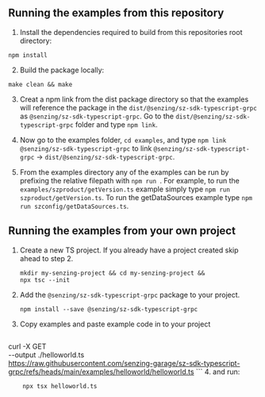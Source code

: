 ## Running the examples from this repository

1. Install the dependencies required to build from this repositories root directory:

```console
npm install
```

2. Build the package locally:
```
make clean && make
```

3. Creat a npm link from the dist package directory so that the examples will reference the package in the `dist/@senzing/sz-sdk-typescript-grpc` as `@senzing/sz-sdk-typescript-grpc`. Go to the `dist/@senzing/sz-sdk-typescript-grpc` folder and type `npm link`.

4. Now go to the examples folder, `cd examples`, and type `npm link @senzing/sz-sdk-typescript-grpc` to link `@senzing/sz-sdk-typescript-grpc` -> `dist/@senzing/sz-sdk-typescript-grpc`.

5. From the examples directory any of the examples can be run by prefixing the relative filepath with `npm run `. For example, to run the `examples/szproduct/getVersion.ts` example simply type `npm run szproduct/getVersion.ts`. To run the getDataSources example type `npm run szconfig/getDataSources.ts`.


## Running the examples from your own project

1. Create a new TS project. If you already have a project created skip ahead to step 2.
    ```console
    mkdir my-senzing-project && cd my-senzing-project && 
    npx tsc --init
    ```

2. Add the `@senzing/sz-sdk-typescript-grpc` package to your project.
    
    ```console
    npm install --save @senzing/sz-sdk-typescript-grpc
    ```

3. Copy examples and paste example code in to your project
    
    ```console
curl -X GET \
    --output ./helloworld.ts \
    https://raw.githubusercontent.com/senzing-garage/sz-sdk-typescript-grpc/refs/heads/main/examples/helloworld/helloworld.ts
    ```
4. and run:

```console
    npx tsx helloworld.ts
```